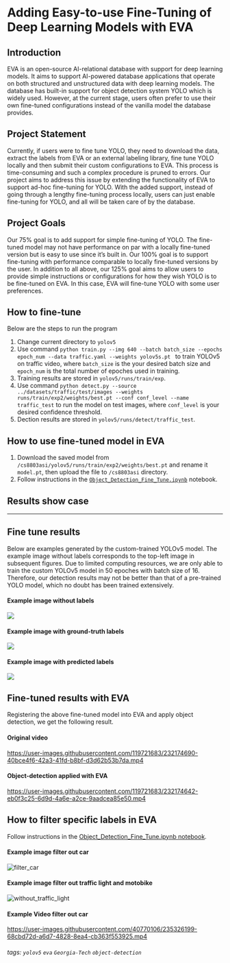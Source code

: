 Adding Easy-to-use Fine-Tuning of Deep Learning Models with EVA
===

## Introduction
EVA is an open-source AI-relational database with support for deep learning models. It aims to support AI-powered database applications that operate on both structured and unstructured data with deep learning models. The database has built-in support for object detection system YOLO which is widely used. However, at the current stage, users often prefer to use their own fine-tuned configurations instead of the vanilla model the database provides.

## Project Statement
Currently, if users were to fine tune YOLO, they need to download the data, extract the labels from EVA or an external labeling library, fine tune YOLO locally and then submit their custom configurations to EVA. This process is time-consuming and such a complex procedure is pruned to errors. Our project aims to address this issue by extending the functionality of EVA to support ad-hoc fine-tuning for YOLO. With the added support, instead of going through a lengthy fine-tuning process locally, users can just enable fine-tuning for YOLO, and all will be taken care of by the database.

## Project Goals
Our 75\% goal is to add support for simple fine-tuning of YOLO. The fine-tuned model may not have performance on par with a locally fine-tuned version but is easy to use since it’s built in. Our 100\% goal is to support fine-tuning with performance comparable to locally fine-tuned versions by the user. In addition to all above, our 125\% goal aims to allow users to provide simple instructions or configurations for how they wish YOLO is to be fine-tuned on EVA. In this case, EVA will fine-tune YOLO with some user preferences. 

## How to fine-tune

Below are the steps to run the program

1. Change current directory to ```yolov5```
2. Use command ```python train.py --img 640 --batch batch_size --epochs epoch_num --data traffic.yaml --weights yolov5s.pt ``` to train YOLOv5 on traffic video, where ```batch_size``` is the your desired batch size and ```epoch_num``` is the total number of epoches used in training.
3. Training results are stored in ```yolov5/runs/train/exp```.
4. Use command ```python detect.py --source ../datasets/traffic/test/images --weights runs/train/exp2/weights/best.pt --conf conf_level --name traffic_test``` to run the model on test images, where ```conf_level``` is your desired confidence threshold.
5. Dection results are stored in ```yolov5/runs/detect/traffic_test```.

## How to use fine-tuned model in EVA

1. Download the saved model from ```/cs8803asi/yolov5/runs/train/exp2/weights/best.pt``` and rename it ```model.pt```, then upload the file to ```/cs8803asi``` directory.
2. Follow instructions in the [```Object_Detection_Fine_Tune.ipynb```](https://github.com/untrall/cs8803asi/blob/main/Object_Detection_Fine_Tune.ipynb) notebook.
## Results show case
---
## Fine tune results
Below are examples generated by the custom-trained YOLOv5 model. The example image without labels corresponds to the top-left image in subsequent figures. Due to limited computing resources, we are only able to train the custom YOLOv5 model in 50 epoches with batch size of 16. Therefore, our detection results may not be better than that of a pre-trained YOLO model, which no doubt has been trained extensively.
#### Example image without labels
![](https://i.imgur.com/UddTYEH.jpg)


#### Example image with ground-truth labels
![](https://i.imgur.com/FZe1sEf.jpg)


#### Example image with predicted labels
![](https://i.imgur.com/Rs8tpBa.jpg)

## Fine-tuned results with EVA

Registering the above fine-tuned model into EVA and apply object detection, we get the following result.

#### Original video
https://user-images.githubusercontent.com/119721683/232174690-40bce4f6-42a3-41fd-b8bf-d3d62b53b7da.mp4

#### Object-detection applied with EVA
https://user-images.githubusercontent.com/119721683/232174642-eb0f3c25-6d9d-4a6e-a2ce-9aadcea85e50.mp4

## How to filter specific labels in EVA
Follow instructions in the [Object_Detection_Fine_Tune.ipynb notebook](https://colab.research.google.com/drive/1t8pM9U7-QZkip8b3UxTCYPBfkFq0JP5w#scrollTo=4df1d160).
#### Example image filter out car
![filter_car](https://user-images.githubusercontent.com/40770106/235326195-83b0b77a-29d8-4d92-aea3-34c6da83a52b.png)

#### Example image filter out traffic light and motobike
![without_traffic_light](https://user-images.githubusercontent.com/40770106/235326198-664245a9-b4c1-4b42-9962-340c5898d728.png)

#### Example Video filter out car 


https://user-images.githubusercontent.com/40770106/235326199-68cbd72d-a6d7-4828-8ea4-cb363f553925.mp4


###### tags: `yolov5` `eva` `Georgia-Tech` `object-detection`


